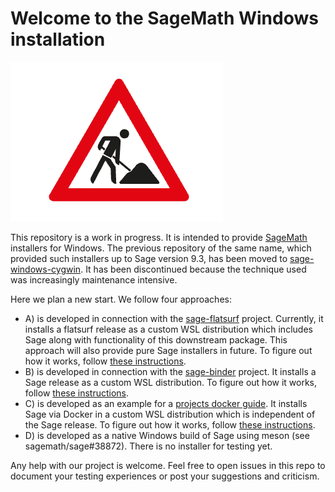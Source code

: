 # Welcome to the SageMath Windows installation 

![work in progress](screenshots/working_site.webp)

This repository is a work in progress. It is intended to provide [SageMath](https://www.sagemath.org/) installers for Windows. The previous repository of the same name, which provided such installers up to Sage version 9.3, has been moved to [sage-windows-cygwin](https://github.com/sagemath/sage-windows-cygwin). It has been discontinued because the technique used was increasingly maintenance intensive.

Here we plan a new start. We follow four approaches:

* A) is developed in connection with the [sage-flatsurf](https://github.com/flatsurf/sage-flatsurf) project. Currently, it installs a flatsurf release as a custom WSL distribution which includes Sage along with functionality of this downstream package. This approach will also provide pure Sage installers in future. To figure out how it works, follow  [these instructions](https://github.com/flatsurf/sage-flatsurf#installation).
* B) is developed in connection with the [sage-binder](https://github.com/sagemath/sage-binder-env/) project. It installs a Sage release as a custom WSL distribution. To figure out how it works, follow [these instructions](https://github.com/sagemath/sage-binder-env/releases/tag/v10.5).
* C) is developed as an example for a [projects docker guide](https://github.com/soehms/projects_docker_guide/). It installs Sage via Docker in a custom WSL distribution which is independent of the Sage release. To figure out how it works, follow [these instructions](https://github.com/soehms/projects_docker_guide/#1.).
* D) is developed as a native Windows build of Sage using meson (see sagemath/sage#38872). There is no installer for testing yet.

Any help with our project is welcome. Feel free to open issues in this repo to document your testing experiences or post your suggestions and criticism.
